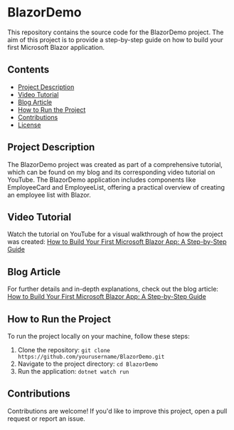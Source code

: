# BlazorDemo
This repository contains the source code for the BlazorDemo project. The aim of this project is to provide a step-by-step guide on how to build your first Microsoft Blazor application.

## Contents
- [Project Description](#project-description)
- [Video Tutorial](#video-tutorial)
- [Blog Article](#blog-article)
- [How to Run the Project](#how-to-run-the-project)
- [Contributions](#contributions)
- [License](#license)

## Project Description

The BlazorDemo project was created as part of a comprehensive tutorial, which can be found on my blog and its corresponding video tutorial on YouTube. The BlazorDemo application includes components like EmployeeCard and EmployeeList, offering a practical overview of creating an employee list with Blazor.

## Video Tutorial

Watch the tutorial on YouTube for a visual walkthrough of how the project was created:
[How to Build Your First Microsoft Blazor App: A Step-by-Step Guide](https://www.youtube.com/watch?v=Lo3zNNHjUaM&t=44s)

## Blog Article

For further details and in-depth explanations, check out the blog article:
[How to Build Your First Microsoft Blazor App: A Step-by-Step Guide](https://www.ottorinobruni.com/howto-build-your-first-microsoft-blazor-app-guide/)

## How to Run the Project

To run the project locally on your machine, follow these steps:
1. Clone the repository: `git clone https://github.com/yourusername/BlazorDemo.git`
2. Navigate to the project directory: `cd BlazorDemo`
3. Run the application: `dotnet watch run`

## Contributions

Contributions are welcome! If you'd like to improve this project, open a pull request or report an issue.


